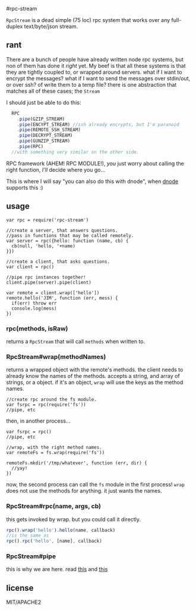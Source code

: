 #rpc-stream

`RpcStream` is a dead simple (75 loc) rpc system that works over any full-duplex text/byte/json stream.

## rant

There are a bunch of people have already written node rpc systems, but non of them has done it _right_ yet.
My beef is that all these systems is that they are tightly coupled to, or wrapped around servers. what if I want to encrypt the messages? what if I want to send the messages over stdin/out, or over ssh? of write them to a temp file? there is one abstraction that matches all of these cases; the `Stream`

I should just be able to do this:

``` js
  RPC
    .pipe(GZIP_STREAM)
    .pipe(ENCYPT_STREAM) //ssh already encrypts, but I'm paranoid
    .pipe(REMOTE_SSH_STREAM)
    .pipe(DECRYPT_STREAM)
    .pipe(GUNZIP_STREAM)
    .pipe(RPC)
  //with something very similar on the other side.
```
RPC framework (AHEM! RPC MODULE!), _you_ just worry about calling the right function, _I'll_ decide where you go...

This is where I will say "you can also do this with dnode", when [dnode](https://github.com/substack/dnode) supports this :)

## usage

```
var rpc = require('rpc-stream')

//create a server, that answers questions.
//pass in functions that may be called remotely.
var server = rpc({hello: function (name, cb) {
  cb(null, 'hello, '+name)
}})

//create a client, that asks questions.
var client = rpc()

//pipe rpc instances together!
client.pipe(server).pipe(client)

var remote = client.wrap(['hello'])
remote.hello('JIM', function (err, mess) {
  if(err) throw err
  console.log(mess)
})
```

### rpc(methods, isRaw)

returns a `RpcStream` that will call `methods` when written to.

### RpcStream\#wrap(methodNames)

returns a wrapped object with the remote's methods.
the client needs to already know the names of the methods.
accepts a string, and array of strings, or a object.
if it's an object, `wrap` will use the keys as the method names. 

```
//create rpc around the fs module.
var fsrpc = rpc(require('fs'))
//pipe, etc
```

then, in another process...

```
var fsrpc = rpc()
//pipe, etc

//wrap, with the right method names.
var remoteFs = fs.wrap(require('fs'))

remoteFs.mkdir('/tmp/whatever', function (err, dir) {
  //yay!  
})

```

now, the second process can call the `fs` module in the first process!
`wrap` does not use the methods for anything. it just wants the names.

### RpcStream#rpc(name, args, cb)

this gets invoked by wrap. but you could call it directly.

``` js
rpc().wrap('hello').hello(name, callback)
//is the same as
rpc().rpc('hello', [name], callback)
```

### RpcStream#pipe

this is why we are here. read [this](http://nodejs.org/api/stream.html#stream_stream_pipe_destination_options) and [this](https://github.com/joyent/node/blob/master/lib/stream.js)


## license

MIT/APACHE2
